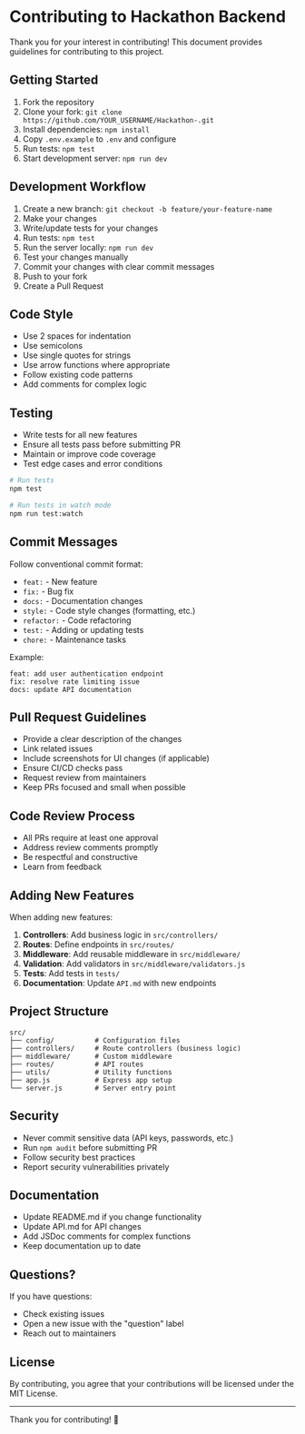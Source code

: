# Contributing to Hackathon Backend

Thank you for your interest in contributing! This document provides guidelines for contributing to this project.

## Getting Started

1. Fork the repository
2. Clone your fork: `git clone https://github.com/YOUR_USERNAME/Hackathon-.git`
3. Install dependencies: `npm install`
4. Copy `.env.example` to `.env` and configure
5. Run tests: `npm test`
6. Start development server: `npm run dev`

## Development Workflow

1. Create a new branch: `git checkout -b feature/your-feature-name`
2. Make your changes
3. Write/update tests for your changes
4. Run tests: `npm test`
5. Run the server locally: `npm run dev`
6. Test your changes manually
7. Commit your changes with clear commit messages
8. Push to your fork
9. Create a Pull Request

## Code Style

- Use 2 spaces for indentation
- Use semicolons
- Use single quotes for strings
- Use arrow functions where appropriate
- Follow existing code patterns
- Add comments for complex logic

## Testing

- Write tests for all new features
- Ensure all tests pass before submitting PR
- Maintain or improve code coverage
- Test edge cases and error conditions

```bash
# Run tests
npm test

# Run tests in watch mode
npm run test:watch
```

## Commit Messages

Follow conventional commit format:

- `feat:` - New feature
- `fix:` - Bug fix
- `docs:` - Documentation changes
- `style:` - Code style changes (formatting, etc.)
- `refactor:` - Code refactoring
- `test:` - Adding or updating tests
- `chore:` - Maintenance tasks

Example:
```
feat: add user authentication endpoint
fix: resolve rate limiting issue
docs: update API documentation
```

## Pull Request Guidelines

- Provide a clear description of the changes
- Link related issues
- Include screenshots for UI changes (if applicable)
- Ensure CI/CD checks pass
- Request review from maintainers
- Keep PRs focused and small when possible

## Code Review Process

- All PRs require at least one approval
- Address review comments promptly
- Be respectful and constructive
- Learn from feedback

## Adding New Features

When adding new features:

1. **Controllers**: Add business logic in `src/controllers/`
2. **Routes**: Define endpoints in `src/routes/`
3. **Middleware**: Add reusable middleware in `src/middleware/`
4. **Validation**: Add validators in `src/middleware/validators.js`
5. **Tests**: Add tests in `tests/`
6. **Documentation**: Update `API.md` with new endpoints

## Project Structure

```
src/
├── config/          # Configuration files
├── controllers/     # Route controllers (business logic)
├── middleware/      # Custom middleware
├── routes/          # API routes
├── utils/           # Utility functions
├── app.js           # Express app setup
└── server.js        # Server entry point
```

## Security

- Never commit sensitive data (API keys, passwords, etc.)
- Run `npm audit` before submitting PR
- Follow security best practices
- Report security vulnerabilities privately

## Documentation

- Update README.md if you change functionality
- Update API.md for API changes
- Add JSDoc comments for complex functions
- Keep documentation up to date

## Questions?

If you have questions:
- Check existing issues
- Open a new issue with the "question" label
- Reach out to maintainers

## License

By contributing, you agree that your contributions will be licensed under the MIT License.

---

Thank you for contributing! 🎉
